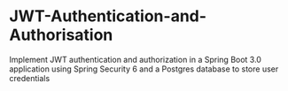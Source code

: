 # JWT-Authentication-and-Authorisation
Implement JWT authentication and authorization in a Spring Boot 3.0 application using Spring Security 6 and a Postgres database to store user credentials
